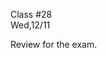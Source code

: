 <div class="lecture2">

<div class="column_date">
<p markdown="block">

Class #28 <br>
Wed,12/11

</p>
</div>
<div class="column_materials">
<p markdown="block">


Review for the exam.

</p>
</div>

<div class="column_assign">
<p markdown="block">



</p>
</div>

</div>
